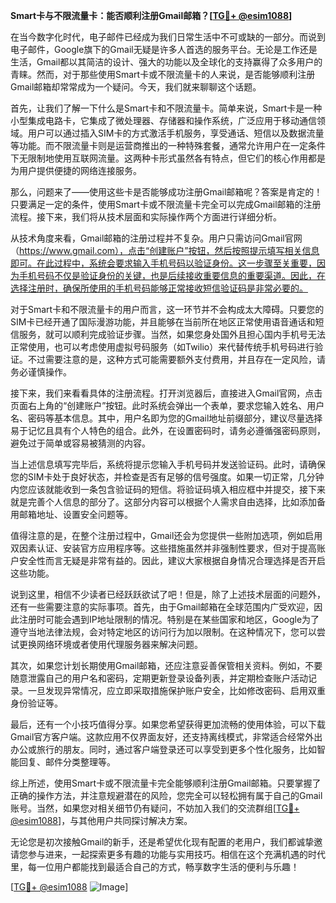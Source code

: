 **Smart卡与不限流量卡：能否顺利注册Gmail邮箱？[[TG💪+ @esim1088](https://t.me/s/esim1088)]**

在当今数字化时代，电子邮件已经成为我们日常生活中不可或缺的一部分。而说到电子邮件，Google旗下的Gmail无疑是许多人首选的服务平台。无论是工作还是生活，Gmail都以其简洁的设计、强大的功能以及全球化的支持赢得了众多用户的青睐。然而，对于那些使用Smart卡或不限流量卡的人来说，是否能够顺利注册Gmail邮箱却常常成为一个疑问。今天，我们就来聊聊这个话题。

首先，让我们了解一下什么是Smart卡和不限流量卡。简单来说，Smart卡是一种小型集成电路卡，它集成了微处理器、存储器和操作系统，广泛应用于移动通信领域。用户可以通过插入SIM卡的方式激活手机服务，享受通话、短信以及数据流量等功能。而不限流量卡则是运营商推出的一种特殊套餐，通常允许用户在一定条件下无限制地使用互联网流量。这两种卡形式虽然各有特点，但它们的核心作用都是为用户提供便捷的网络连接服务。

那么，问题来了——使用这些卡是否能够成功注册Gmail邮箱呢？答案是肯定的！只要满足一定的条件，使用Smart卡或不限流量卡完全可以完成Gmail邮箱的注册流程。接下来，我们将从技术层面和实际操作两个方面进行详细分析。

从技术角度来看，Gmail邮箱的注册过程并不复杂。用户只需访问Gmail官网（https://www.gmail.com），点击“创建账户”按钮，然后按照提示填写相关信息即可。在此过程中，系统会要求输入手机号码以验证身份。这一步骤至关重要，因为手机号码不仅是验证身份的关键，也是后续接收重要信息的重要渠道。因此，在选择注册时，确保所使用的手机号码能够正常接收短信验证码是非常必要的。

对于Smart卡和不限流量卡的用户而言，这一环节并不会构成太大障碍。只要您的SIM卡已经开通了国际漫游功能，并且能够在当前所在地区正常使用语音通话和短信服务，就可以顺利完成验证步骤。当然，如果您身处国外且担心国内手机号无法正常使用，也可以考虑使用虚拟号码服务（如Twilio）来代替传统手机号码进行验证。不过需要注意的是，这种方式可能需要额外支付费用，并且存在一定风险，请务必谨慎操作。

接下来，我们来看看具体的注册流程。打开浏览器后，直接进入Gmail官网，点击页面右上角的“创建账户”按钮。此时系统会弹出一个表单，要求您输入姓名、用户名、密码等基本信息。其中，用户名即为您的Gmail地址前缀部分，建议尽量选择易于记忆且具有个人特色的组合。此外，在设置密码时，请务必遵循强密码原则，避免过于简单或容易被猜测的内容。

当上述信息填写完毕后，系统将提示您输入手机号码并发送验证码。此时，请确保您的SIM卡处于良好状态，并检查是否有足够的信号强度。如果一切正常，几分钟内您应该就能收到一条包含验证码的短信。将验证码填入相应框中并提交，接下来就是完善个人信息的部分了。这部分内容可以根据个人需求自由选择，比如添加备用邮箱地址、设置安全问题等。

值得注意的是，在整个注册过程中，Gmail还会为您提供一些附加选项，例如启用双因素认证、安装官方应用程序等。这些措施虽然并非强制性要求，但对于提高账户安全性而言无疑是非常有益的。因此，建议大家根据自身情况合理选择是否开启这些功能。

说到这里，相信不少读者已经跃跃欲试了吧！但是，除了上述技术层面的问题外，还有一些需要注意的实际事项。首先，由于Gmail邮箱在全球范围内广受欢迎，因此注册时可能会遇到IP地址限制的情况。特别是在某些国家和地区，Google为了遵守当地法律法规，会对特定地区的访问行为加以限制。在这种情况下，您可以尝试更换网络环境或者使用代理服务器来解决问题。

其次，如果您计划长期使用Gmail邮箱，还应注意妥善保管相关资料。例如，不要随意泄露自己的用户名和密码，定期更新登录设备列表，并定期检查账户活动记录。一旦发现异常情况，应立即采取措施保护账户安全，比如修改密码、启用双重身份验证等。

最后，还有一个小技巧值得分享。如果您希望获得更加流畅的使用体验，可以下载Gmail官方客户端。这款应用不仅界面友好，还支持离线模式，非常适合经常外出办公或旅行的朋友。同时，通过客户端登录还可以享受到更多个性化服务，比如智能回复、邮件分类整理等。

综上所述，使用Smart卡或不限流量卡完全能够顺利注册Gmail邮箱。只要掌握了正确的操作方法，并注意规避潜在的风险，您完全可以轻松拥有属于自己的Gmail账号。当然，如果您对相关细节仍有疑问，不妨加入我们的交流群组[[TG💪+ @esim1088](https://t.me/s/esim1088)]，与其他用户共同探讨解决方案。

无论您是初次接触Gmail的新手，还是希望优化现有配置的老用户，我们都诚挚邀请您参与进来，一起探索更多有趣的功能与实用技巧。相信在这个充满机遇的时代里，每一位用户都能找到最适合自己的方式，畅享数字生活的便利与乐趣！

[[TG💪+ @esim1088](https://t.me/s/esim1088) ![Image](https://i.postimg.cc/4NQfJmqS/Snipaste-2025-05-13-00-14-12.png)]